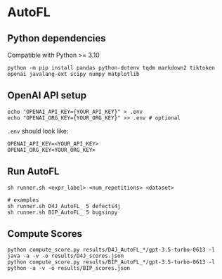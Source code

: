 # AutoFL

## Python dependencies
Compatible with Python >= 3.10

```shell
python -m pip install pandas python-dotenv tqdm markdown2 tiktoken openai javalang-ext scipy numpy matplotlib
```

## OpenAI API setup
```shell
echo "OPENAI_API_KEY={YOUR_API_KEY}" > .env
echo "OPENAI_ORG_KEY={YOUR_ORG_KEY}" >> .env # optional
```

`.env` should look like:
```
OPENAI_API_KEY=<YOUR_API_KEY>
OPENAI_ORG_KEY<YOUR_ORG_KEY>
```

## Run AutoFL
```shell
sh runner.sh <expr_label> <num_repetitions> <dataset>

# examples
sh runner.sh D4J_AutoFL_ 5 defects4j
sh runner.sh BIP_AutoFL_ 5 bugsinpy
```

## Compute Scores
```
python compute_score.py results/D4J_AutoFL_*/gpt-3.5-turbo-0613 -l java -a -v -o results/D4J_scores.json
python compute_score.py results/BIP_AutoFL_*/gpt-3.5-turbo-0613 -l python -a -v -o results/BIP_scores.json
```